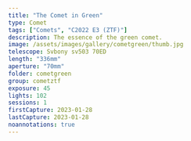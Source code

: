 ```yaml
---
title: "The Comet in Green"
type: Comet
tags: ["Comets", "C2022 E3 (ZTF)"]
description: The essence of the green comet.
image: /assets/images/gallery/cometgreen/thumb.jpg
telescope: Svbony sv503 70ED
length: "336mm"
aperture: "70mm"
folder: cometgreen
group: cometztf
exposure: 45
lights: 102
sessions: 1
firstCapture: 2023-01-28 
lastCapture: 2023-01-28
noannotations: true
---
```

